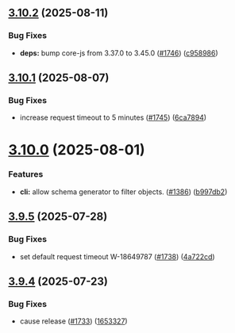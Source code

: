 ## [3.10.2](https://github.com/jsforce/jsforce/compare/3.10.1...3.10.2) (2025-08-11)


### Bug Fixes

* **deps:** bump core-js from 3.37.0 to 3.45.0 ([#1746](https://github.com/jsforce/jsforce/issues/1746)) ([c958986](https://github.com/jsforce/jsforce/commit/c9589866ee6fffd3fc634afa04ad3f43c3386ac3))



## [3.10.1](https://github.com/jsforce/jsforce/compare/3.10.0...3.10.1) (2025-08-07)


### Bug Fixes

* increase request timeout to 5 minutes ([#1745](https://github.com/jsforce/jsforce/issues/1745)) ([6ca7894](https://github.com/jsforce/jsforce/commit/6ca78941670a6b36d2c9d26758e8fd8fe9f90cc6))



# [3.10.0](https://github.com/jsforce/jsforce/compare/3.9.5...3.10.0) (2025-08-01)


### Features

* **cli:** allow schema generator to filter objects. ([#1386](https://github.com/jsforce/jsforce/issues/1386)) ([b997db2](https://github.com/jsforce/jsforce/commit/b997db2da879e61f13ac41e904af37d67e6fa20a))



## [3.9.5](https://github.com/jsforce/jsforce/compare/3.9.4...3.9.5) (2025-07-28)


### Bug Fixes

* set default request timeout W-18649787 ([#1738](https://github.com/jsforce/jsforce/issues/1738)) ([4a722cd](https://github.com/jsforce/jsforce/commit/4a722cdd455f0dee68c30e893c146ee3ceefb15e))



## [3.9.4](https://github.com/jsforce/jsforce/compare/3.9.3...3.9.4) (2025-07-23)


### Bug Fixes

* cause release ([#1733](https://github.com/jsforce/jsforce/issues/1733)) ([1653327](https://github.com/jsforce/jsforce/commit/16533272718be313e913208736436e346faa380a))



